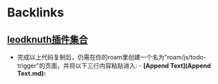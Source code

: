 
# Backlinks
## [leodknuth插件集合](leodknuth插件集合.md)
- 完成以上代码复制后，仍需在你的roam里创建一个名为"roam/js/todo-trigger"的页面，并将以下三行内容粘贴进入:
            - **[Append Text](Append Text.md):**


